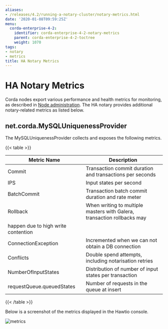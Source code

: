 ```yaml
---
aliases:
- /releases/4.2/running-a-notary-cluster/notary-metrics.html
date: '2020-01-08T09:59:25Z'
menu:
  corda-enterprise-4-2:
    identifier: corda-enterprise-4-2-notary-metrics
    parent: corda-enterprise-4-2-toctree
    weight: 1070
tags:
- notary
- metrics
title: HA Notary Metrics
---
```



# HA Notary Metrics

Corda nodes export various performance and health metrics for monitoring, as
described in [Node administration](../node-administration.md). The HA notary provides additional
notary-related metrics as listed below.


## net.corda.MySQLUniquenessProvider

The MySQLUniquenessProvider collects and exposes the following metrics.


{{< table >}}

|Metric Name|Description|
|-----------------------------|------------------------------------------------------------------------------|
|Commit|Transaction commit duration and transactions per seconds|
|IPS|Input states per second|
|BatchCommit|Transaction batch commit duration and rate meter|
|Rollback|When writing to multiple masters with Galera, transaction rollbacks may
happen due to high write contention|
|ConnectionException|Incremented when we can not obtain a DB connection|
|Conflicts|Double spend attempts, including notarisation retries|
|NumberOfInputStates|Distribution of number of input states per transaction|
|requestQueue.queuedStates|Number of requests in the queue at insert|

{{< /table >}}

Below is a screenshot of the metrics displayed in the Hawtio console.

![metrics](running-a-notary-cluster/resources/metrics.png "metrics")
